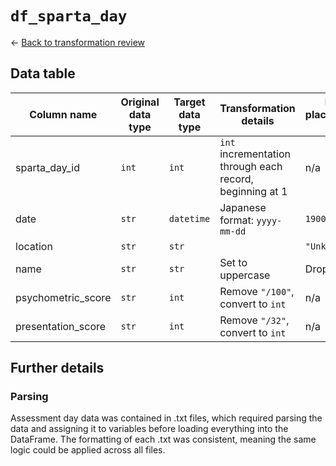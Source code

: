 # `df_sparta_day`
<- [Back to transformation review](../data_transformation_review.md)

## Data table	
| Column name			| Original data type	| Target data type	| Transformation details									| Null placeholder rule  |	
|-----------------------|-----------------------|-------------------|-----------------------------------------------------------|------------------------|
| sparta_day_id			| `int`					| `int`				| `int` incrementation through each record, beginning at 1	| n/a					 |
| date					| `str`					| `datetime`		| Japanese format: `yyyy-mm-dd`								| `1900-01-01`			 |
| location				| `str`					| `str`				|															| `"Unknown"`			 |
| name					| `str`					| `str`				| Set to uppercase											| Drop row				 |
| psychometric_score	| `str`					| `int`				| Remove `"/100"`, convert to `int`							| n/a					 |
| presentation_score	| `str`					| `int`				| Remove `"/32"`, convert to `int`							| n/a					 |

## Further details
### Parsing
Assessment day data was contained in .txt files, which required parsing the data and assigning it to variables before loading everything into the DataFrame. The formatting of each .txt was consistent, meaning the same logic could be applied across all files.